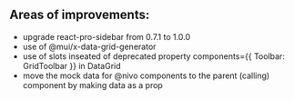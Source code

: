 ## Areas of improvements:

- upgrade react-pro-sidebar from 0.7.1 to 1.0.0
- use of @mui/x-data-grid-generator
- use of slots inseated of deprecated property components={{ Toolbar: GridToolbar }} in DataGrid
- move the mock data for @nivo components to the parent (calling) component by making data as a prop